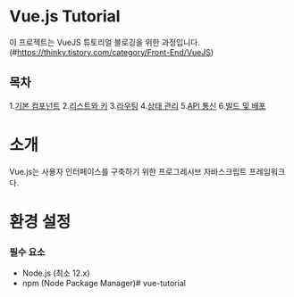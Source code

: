 # Vue.js Tutorial

이 프로젝트는 VueJS 튜토리얼 블로깅을 위한 과정입니다. (#https://thinky.tistory.com/category/Front-End/VueJS)

## 목차
1.[기본 컴포넌트](#기본-컴포넌트)
2.[리스트와 키](#리스트와-키)
3.[라우팅](#라우팅)
4.[상태 관리](#상태-관리) 
5.[API 통신](#API-통신)
6.[빌드 및 배포](#빌드-및-배포)

# 소개 

Vue.js는 사용자 인터페이스를 구축하기 위한 프로그레시브 자바스크립트 프레임워크다.

# 환경 설정

### 필수 요소
- Node.js (최소 12.x)
- npm (Node Package Manager)#   v u e - t u t o r i a l  
 